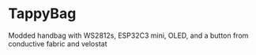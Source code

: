 # TappyBag
Modded handbag with WS2812s, ESP32C3 mini, OLED, and a button from conductive fabric and velostat
